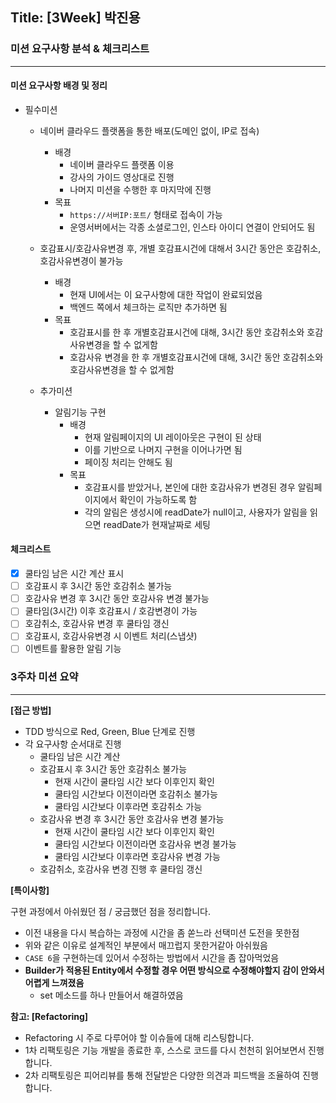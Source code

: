 ## Title: [3Week] 박진용

### 미션 요구사항 분석 & 체크리스트

---

#### 미션 요구사항 배경 및 정리
- 필수미션
  - 네이버 클라우드 플랫폼을 통한 배포(도메인 없이, IP로 접속)
    - 배경
      - 네이버 클라우드 플랫폼 이용
      - 강사의 가이드 영상대로 진행
      - 나머지 미션을 수행한 후 마지막에 진행
    - 목표
      - `https://서버IP:포트/` 형태로 접속이 가능
      - 운영서버에서는 각종 소셜로그인, 인스타 아이디 연결이 안되어도 됨

  - 호감표시/호감사유변경 후, 개별 호감표시건에 대해서 3시간 동안은 호감취소, 호감사유변경이 불가능
    - 배경
        - 현재 UI에서는 이 요구사항에 대한 작업이 완료되었음
        - 백엔드 쪽에서 체크하는 로직만 추가하면 됨
    - 목표
        - 호감표시를 한 후 개별호감표시건에 대해, 3시간 동안 호감취소와 호감사유변경을 할 수 없게함
        - 호감사유 변경을 한 후 개별호감표시건에 대해, 3시간 동안 호감취소와 호감사유변경을 할 수 없게함
  - 추가미션
    - 알림기능 구현
      - 배경
        - 현재 알림페이지의 UI 레이아웃은 구현이 된 상태
        - 이를 기반으로 나머지 구현을 이어나가면 됨
        - 페이징 처리는 안해도 됨
      - 목표
        - 호감표시를 받았거나, 본인에 대한 호감사유가 변경된 경우 알림페이지에서 확인이 가능하도록 함
        - 각의 알림은 생성시에 readDate가 null이고, 사용자가 알림을 읽으면 readDate가 현재날짜로 세팅

#### 체크리스트
 - [x] 쿨타임 남은 시간 계산 표시
 - [ ] 호감표시 후 3시간 동안 호감취소 불가능
 - [ ] 호감사유 변경 후 3시간 동안 호감사유 변경 불가능
 - [ ] 쿨타임(3시간) 이후 호감표시 / 호감변경이 가능
 - [ ] 호감취소, 호감사유 변경 후 쿨타임 갱신
 - [ ] 호감표시, 호감사유변경 시 이벤트 처리(스냅샷)
 - [ ] 이벤트를 활용한 알림 기능

### 3주차 미션 요약

---

**[접근 방법]**

- TDD 방식으로 Red, Green, Blue 단계로 진행
- 각 요구사항 순서대로 진행
  - 쿨타임 남은 시간 계산
  - 호감표시 후 3시간 동안 호감취소 불가능
    - 현재 시간이 쿨타임 시간 보다 이후인지 확인
    - 쿨타임 시간보다 이전이라면 호감취소 불가능
    - 쿨타임 시간보다 이후라면 호감취소 가능
  - 호감사유 변경 후 3시간 동안 호감사유 변경 불가능
    - 현재 시간이 쿨타임 시간 보다 이후인지 확인
    - 쿨타임 시간보다 이전이라면 호감사유 변경 불가능
    - 쿨타임 시간보다 이후라면 호감사유 변경 가능
  - 호감취소, 호감사유 변경 진행 후 쿨타임 갱신

**[특이사항]**

구현 과정에서 아쉬웠던 점 / 궁금했던 점을 정리합니다.

- 이전 내용을 다시 복습하는 과정에 시간을 좀 쏟느라 선택미션 도전을 못한점
- 위와 같은 이유로 설계적인 부분에서 매끄럽지 못한거같아 아쉬웠음
- `CASE 6`을 구현하는데 있어서 수정하는 방법에서 시간을 좀 잡아먹었음
- **Builder가 적용된 Entity에서 수정할 경우 어떤 방식으로 수정해야할지 감이 안와서 어렵게 느껴졌음**
  - set 메소드를 하나 만들어서 해결하였음

**참고: [Refactoring]**

- Refactoring 시 주로 다루어야 할 이슈들에 대해 리스팅합니다.
- 1차 리팩토링은 기능 개발을 종료한 후, 스스로 코드를 다시 천천히 읽어보면서 진행합니다.
- 2차 리팩토링은 피어리뷰를 통해 전달받은 다양한 의견과 피드백을 조율하여 진행합니다.